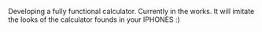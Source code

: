 Developing a fully functional calculator. Currently in the works. It will imitate the looks of the calculator founds in your IPHONES :) 
